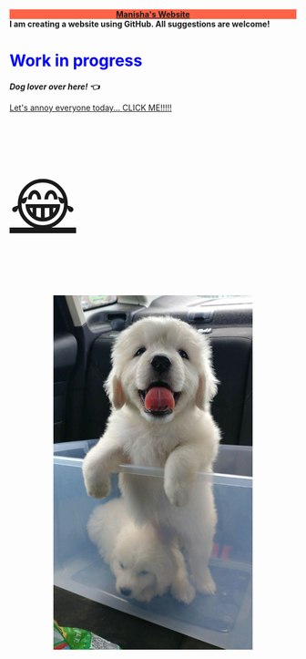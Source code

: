 
<head>
    <style>
         body {
            background-image: url("https://github.com/aryalm1/Website/blob/main/img-allo.jpeg?raw=true");
         }
      </style>
    <div style="text-align: center;background-color: tomato; " id="clock">
        <u><strong> Manisha's Website </u></strong>
</div>
</head> 
<body>
   <b> I am creating a website using GitHub. All suggestions are welcome!</b>
   <h1 style="color:blue;"> Work in progress </h1>
   <p><i><strong> Dog lover over here! &#128072;</strong></i></p> 
   <a href="https://www.youtube.com/watch?v=1HygThMLzGs">Let's annoy everyone today... CLICK ME!!!!!<p style="font-size:100px"> &#128514;</p></a>
   <p align="center">
   <img src="https://github.com/aryalm1/Website/blob/main/img-allo.jpeg?raw=true" width="350" alt="Hoddu">
   </p>
</body>


